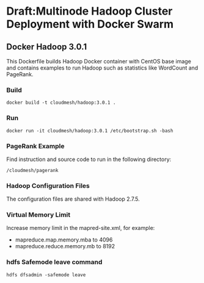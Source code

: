 # Draft:Multinode Hadoop Cluster Deployment with Docker Swarm

## Docker Hadoop 3.0.1

This Dockerfile builds Hadoop Docker container with CentOS base image and
contains examples to run Hadoop such as statistics like WordCount and PageRank.

### Build

`docker build -t cloudmesh/hadoop:3.0.1 .`

### Run

`docker run -it cloudmesh/hadoop:3.0.1 /etc/bootstrap.sh -bash`

### PageRank Example

Find instruction and source code to run in the following directory:

`/cloudmesh/pagerank`

### Hadoop Configuration Files

The configuration files are shared with Hadoop 2.7.5.

### Virtual Memory Limit

Increase memory limit in the mapred-site.xml, for example:

- mapreduce.map.memory.mba to 4096
- mapreduce.reduce.memory.mb to 8192

### hdfs Safemode leave command

`hdfs dfsadmin -safemode leave`
